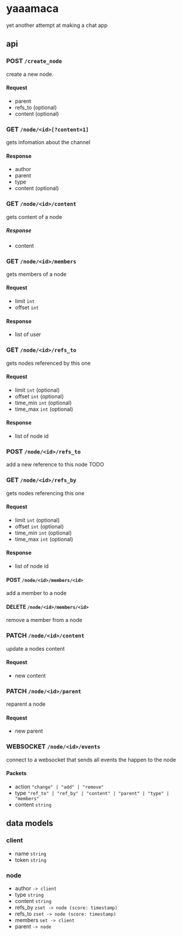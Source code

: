 # yaaamaca

yet another attempt at making a chat app 

## api

### POST `/create_node`
create a new node.
#### Request
- parent
- refs_to (optional)
- content (optional)

### GET `/node/<id>[?content=1]`
gets infomation about the channel
#### Response
- author
- parent
- type
- content (optional)

### GET `/node/<id>/content`
gets content of a node
##### Response
- content

### GET `/node/<id>/members`
gets members of a node
#### Request
- limit `int`
- offset `int`
#### Response
- list of user

### GET `/node/<id>/refs_to`
gets nodes referenced by this one
#### Request
- limit `int` (optional)
- offset `int` (optional)
- time_min `int` (optional)
- time_max `int` (optional)
#### Response
- list of node id

### POST `/node/<id>/refs_to`
add a new reference to this node TODO

### GET `/node/<id>/refs_by`
gets nodes referencing this one
#### Request
- limit `int` (optional)
- offset `int` (optional)
- time_min `int` (optional)
- time_max `int` (optional)
#### Response
- list of node id

#### POST `/node/<id>/members/<id>`
add a member to a node

#### DELETE `/node/<id>/members/<id>`
remove a member from a node

### PATCH `/node/<id>/content`
update a nodes content
#### Request
- new content

### PATCH `/node/<id>/parent`
reparent a node
#### Request
- new parent

### WEBSOCKET `/node/<id>/events`
connect to a websocket that sends all events the happen to the node
#### Packets
- action `"change" | "add" | "remove"`
- type `"ref_to" | "ref_by" | "content" | "parent" | "type" | "members"`
- content `string`

## data models

### client
- name `string`
- token `string`

### node
- author `-> client`
- type `string`
- content `string`
- refs_by `zset -> node (score: timestamp)`
- refs_to `zset -> node (score: timestamp)`
- members `set -> client`
- parent `-> node`

